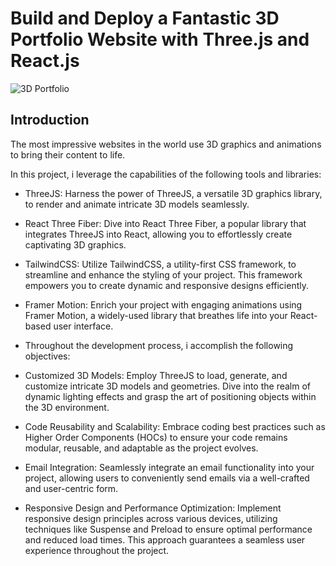# Build and Deploy a Fantastic 3D Portfolio Website with Three.js and React.js

![3D Portfolio](https://i.ibb.co/9ykhLtM/Thumbnail.png)

## Introduction

The most impressive websites in the world use 3D graphics and animations to bring their content to life.

In this project, i leverage the capabilities of the following tools and libraries:

- ThreeJS: Harness the power of ThreeJS, a versatile 3D graphics library, to render and animate intricate 3D models seamlessly.

- React Three Fiber: Dive into React Three Fiber, a popular library that integrates ThreeJS into React, allowing you to effortlessly create captivating 3D graphics.

- TailwindCSS: Utilize TailwindCSS, a utility-first CSS framework, to streamline and enhance the styling of your project. This framework empowers you to create dynamic and responsive designs efficiently.

- Framer Motion: Enrich your project with engaging animations using Framer Motion, a widely-used library that breathes life into your React-based user interface.

- Throughout the development process, i accomplish the following objectives:

- Customized 3D Models: Employ ThreeJS to load, generate, and customize intricate 3D models and geometries. Dive into the realm of dynamic lighting effects and grasp the art of positioning objects within the 3D environment.

- Code Reusability and Scalability: Embrace coding best practices such as Higher Order Components (HOCs) to ensure your code remains modular, reusable, and adaptable as the project evolves.

- Email Integration: Seamlessly integrate an email functionality into your project, allowing users to conveniently send emails via a well-crafted and user-centric form.

- Responsive Design and Performance Optimization: Implement responsive design principles across various devices, utilizing techniques like Suspense and Preload to ensure optimal performance and reduced load times. This approach guarantees a seamless user experience throughout the project.
